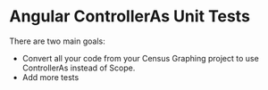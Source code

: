 # Angular ControllerAs Unit Tests

There are two main goals:

- Convert all your code from your Census Graphing project to use ControllerAs instead of Scope.
- Add more tests
